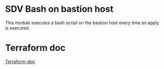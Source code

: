 # SDV Bash on bastion host

This module executes a bash script on the bastion host every time an apply is
executed.

# Terraform doc

[Terraform-doc](terraform-doc.md)

